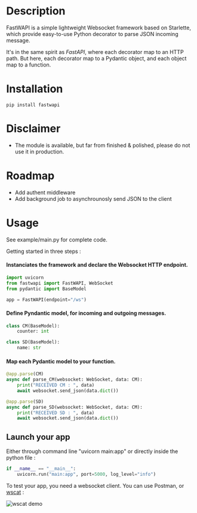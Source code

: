 # Description

FastWAPI is a simple lightweight Websocket framework based on Starlette, which provide easy-to-use Python decorator to parse JSON incoming message.  

It's in the same spirit as _FastAPI_, where each decorator map to an HTTP path. But here, each decorator map to a Pydantic object, and each object map to a function. 

# Installation

`pip install fastwapi`
# Disclaimer

 - The module is available, but far from finished & polished, please do not use it in production.

# Roadmap 

- Add authent middleware
- Add background job to asynchrounosly send JSON to the client

# Usage 

See example/main.py for complete code.

Getting started in three steps :

#### Instanciates the framework and declare the Websocket HTTP endpoint.  

```python
import uvicorn
from fastwapi import FastWAPI, WebSocket
from pydantic import BaseModel

app = FastWAPI(endpoint="/ws")

```

#### Define Pyndantic model, for incoming and outgoing messages.

```python
class CM(BaseModel):
    counter: int

class SD(BaseModel):
    name: str
```

#### Map each Pydantic model to your function.

```python
@app.parse(CM)
async def parse_CM(websocket: WebSocket, data: CM):
    print("RECEIVED CM : ", data)
    await websocket.send_json(data.dict())

@app.parse(SD)
async def parse_SD(websocket: WebSocket, data: CM):
    print("RECEIVED SD : ", data)
    await websocket.send_json(data.dict())
```

## Launch your app

Either through command line "uvicorn main:app" or directly inside the python file :

```python
if __name__ == "__main__":
    uvicorn.run("main:app", port=5000, log_level="info")
```

To test your app, you need a websocket client. You can use Postman, or [wscat](https://github.com/websockets/wscat) :

![wscat demo](https://github.com/lonode/FastWAPI/assets/32384862/ebc1f354-b673-48e7-b85e-881a343e35a2)

